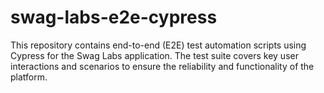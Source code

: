 # swag-labs-e2e-cypress
This repository contains end-to-end (E2E) test automation scripts using Cypress for the Swag Labs application. The test suite covers key user interactions and scenarios to ensure the reliability and functionality of the platform.
